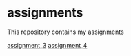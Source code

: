 # assignments
This repository contains my assignments

[assignment_3](https://github.com/BeestvanHeesch/assignments/blob/master/assignment3%20(2)%20(2).ipynb)
[assignment_4](https://github.com/BeestvanHeesch/assignments/blob/master/assignment4%20(1)%20(1)-checkpoint.ipynb)
